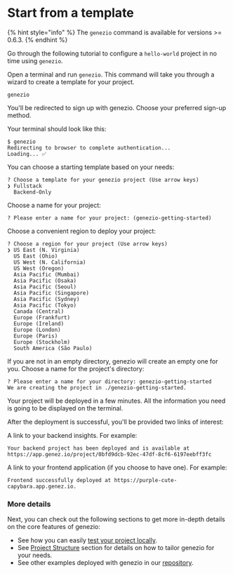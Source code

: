 # Start from a template

{% hint style="info" %}
The `genezio` command is available for versions >= 0.6.3.&#x20;
{% endhint %}

Go through the following tutorial to configure a `hello-world` project in no time using `genezio`.

Open a terminal and run `genezio`. This command will take you through a wizard to create a template for your project.

```
genezio
```

You'll be redirected to sign up with genezio. Choose your preferred sign-up method.

Your terminal should look like this:

```
$ genezio
Redirecting to browser to complete authentication...
Loading... ✅
```

You can choose a starting template based on your needs:

```
? Choose a template for your genezio project (Use arrow keys)
❯ Fullstack 
  Backend-Only
```

Choose a name for your project:

```
? Please enter a name for your project: (genezio-getting-started)
```

Choose a convenient region to deploy your project:

```
? Choose a region for your project (Use arrow keys)
❯ US East (N. Virginia) 
  US East (Ohio) 
  US West (N. California) 
  US West (Oregon) 
  Asia Pacific (Mumbai) 
  Asia Pacific (Osaka) 
  Asia Pacific (Seoul) 
  Asia Pacific (Singapore) 
  Asia Pacific (Sydney) 
  Asia Pacific (Tokyo) 
  Canada (Central) 
  Europe (Frankfurt) 
  Europe (Ireland) 
  Europe (London) 
  Europe (Paris) 
  Europe (Stockholm) 
  South America (São Paulo) 
```

If you are not in an empty directory, genezio will create an empty one for you. Choose a name for the project's directory:

```
? Please enter a name for your directory: genezio-getting-started
We are creating the project in ./genezio-getting-started.
```

Your project will be deployed in a few minutes. All the information you need is going to be displayed on the terminal.

After the deployment is successful, you'll be provided two links of interest:

A link to your backend insights. For example:

```
Your backend project has been deployed and is available at https://app.genez.io/project/0bfd9dcb-92ec-47df-8cf6-6197eebff3fc
```

A link to your frontend application (if you choose to have one). For example:

```
Frontend successfully deployed at https://purple-cute-capybara.app.genez.io.
```

### More details

Next, you can check out the following sections to get more in-depth details on the core features of genezio:

* See how you can easily [test your project locally](../features/testing.md).
* See [Project Structure](../project-structure/) section for details on how to tailor genezio for your needs.
* See other examples deployed with genezio in our [repository](https://github.com/genez-io/genezio-examples).
